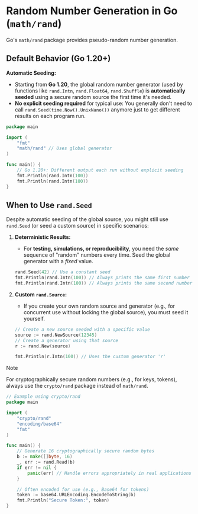 # Random Number Generation in Go (`math/rand`)

Go's `math/rand` package provides pseudo-random number generation.

## Default Behavior (Go 1.20+)

**Automatic Seeding:**

- Starting from **Go 1.20**, the global random number generator (used by functions like `rand.Intn`, `rand.Float64`, `rand.Shuffle`) is **automatically seeded** using a secure random source the first time it's needed.
- **No explicit seeding required** for typical use: You generally don't need to call `rand.Seed(time.Now().UnixNano())` anymore just to get different results on each program run.

```go
package main

import (
    "fmt"
    "math/rand" // Uses global generator
)

func main() {
    // Go 1.20+: Different output each run without explicit seeding
    fmt.Println(rand.Intn(100))
    fmt.Println(rand.Intn(100))
}

```

## When to Use `rand.Seed`

Despite automatic seeding of the global source, you might still use `rand.Seed` (or seed a custom source) in specific scenarios:

1. **Deterministic Results:**
    - For **testing, simulations, or reproducibility**, you need the *same* sequence of "random" numbers every time. Seed the global generator with a *fixed* value.

    ```go
    rand.Seed(42) // Use a constant seed
    fmt.Println(rand.Intn(100)) // Always prints the same first number
    fmt.Println(rand.Intn(100)) // Always prints the same second number
    ```

2. **Custom `rand.Source`:**
    - If you create your own random source and generator (e.g., for concurrent use without locking the global source), you must seed it yourself.

    ```go
    // Create a new source seeded with a specific value
    source := rand.NewSource(12345)
    // Create a generator using that source
    r := rand.New(source)

    fmt.Println(r.Intn(100)) // Uses the custom generator 'r'
    ```

> [!NOTE]
>
> For cryptographically secure random numbers (e.g., for keys, tokens), always use the `crypto/rand` package instead of `math/rand`.
>
> ```go
> // Example using crypto/rand
> package main
> 
> import (
>     "crypto/rand"
>     "encoding/base64"
>     "fmt"
> )
> 
> func main() {
>     // Generate 16 cryptographically secure random bytes
>     b := make([]byte, 16)
>     _, err := rand.Read(b)
>     if err != nil {
>         panic(err) // Handle errors appropriately in real applications
>     }
> 
>     // Often encoded for use (e.g., Base64 for tokens)
>     token := base64.URLEncoding.EncodeToString(b)
>     fmt.Println("Secure Token:", token)
> }
> ```
